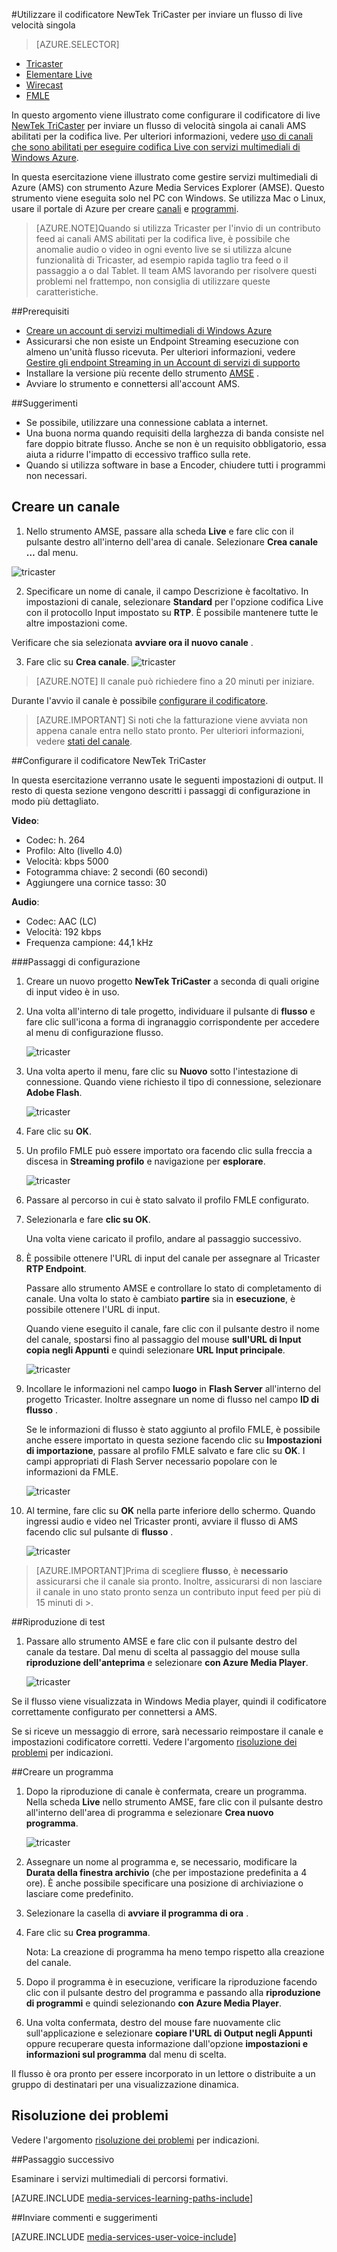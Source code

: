 <properties 
    pageTitle="Configurare il codificatore NewTek TriCaster per inviare un flusso di live velocità singola | Microsoft Azure" 
    description="In questo argomento viene illustrato come configurare il codificatore di live Tricaster per inviare un flusso di velocità singola ai canali AMS abilitati per la codifica live." 
    services="media-services" 
    documentationCenter="" 
    authors="cenkdin" 
    manager="erikre" 
    editor=""/>

<tags 
    ms.service="media-services" 
    ms.workload="media" 
    ms.tgt_pltfrm="na" 
    ms.devlang="ne" 
    ms.topic="article" 
    ms.date="10/12/2016" 
    ms.author="juliako;cenkd;anilmur"/>

#<a name="use-the-newtek-tricaster-encoder-to-send-a-single-bitrate-live-stream"></a>Utilizzare il codificatore NewTek TriCaster per inviare un flusso di live velocità singola

> [AZURE.SELECTOR]
- [Tricaster](media-services-configure-tricaster-live-encoder.md)
- [Elementare Live](media-services-configure-elemental-live-encoder.md)
- [Wirecast](media-services-configure-wirecast-live-encoder.md)
- [FMLE](media-services-configure-fmle-live-encoder.md)

In questo argomento viene illustrato come configurare il codificatore di live [NewTek TriCaster](http://newtek.com/products/tricaster-40.html) per inviare un flusso di velocità singola ai canali AMS abilitati per la codifica live. Per ulteriori informazioni, vedere [uso di canali che sono abilitati per eseguire codifica Live con servizi multimediali di Windows Azure](media-services-manage-live-encoder-enabled-channels.md).

In questa esercitazione viene illustrato come gestire servizi multimediali di Azure (AMS) con strumento Azure Media Services Explorer (AMSE). Questo strumento viene eseguita solo nel PC con Windows. Se utilizza Mac o Linux, usare il portale di Azure per creare [canali](media-services-portal-creating-live-encoder-enabled-channel.md#create-a-channel) e [programmi](media-services-portal-creating-live-encoder-enabled-channel.md#create-and-manage-a-program).

>[AZURE.NOTE]Quando si utilizza Tricaster per l'invio di un contributo feed ai canali AMS abilitati per la codifica live, è possibile che anomalie audio o video in ogni evento live se si utilizza alcune funzionalità di Tricaster, ad esempio rapida taglio tra feed o il passaggio a o dal Tablet. Il team AMS lavorando per risolvere questi problemi nel frattempo, non consiglia di utilizzare queste caratteristiche.


##<a name="prerequisites"></a>Prerequisiti

- [Creare un account di servizi multimediali di Windows Azure](media-services-portal-create-account.md)
- Assicurarsi che non esiste un Endpoint Streaming esecuzione con almeno un'unità flusso ricevuta. Per ulteriori informazioni, vedere [Gestire gli endpoint Streaming in un Account di servizi di supporto](media-services-portal-manage-streaming-endpoints.md)
- Installare la versione più recente dello strumento [AMSE](https://github.com/Azure/Azure-Media-Services-Explorer) .
- Avviare lo strumento e connettersi all'account AMS.

##<a name="tips"></a>Suggerimenti

- Se possibile, utilizzare una connessione cablata a internet.
- Una buona norma quando requisiti della larghezza di banda consiste nel fare doppio bitrate flusso. Anche se non è un requisito obbligatorio, essa aiuta a ridurre l'impatto di eccessivo traffico sulla rete.
- Quando si utilizza software in base a Encoder, chiudere tutti i programmi non necessari.

## <a name="create-a-channel"></a>Creare un canale

1.  Nello strumento AMSE, passare alla scheda **Live** e fare clic con il pulsante destro all'interno dell'area di canale. Selezionare **Crea canale …** dal menu.

![tricaster](./media/media-services-tricaster-live-encoder/media-services-tricaster1.png)

2. Specificare un nome di canale, il campo Descrizione è facoltativo. In impostazioni di canale, selezionare **Standard** per l'opzione codifica Live con il protocollo Input impostato su **RTP**. È possibile mantenere tutte le altre impostazioni come.


Verificare che sia selezionata **avviare ora il nuovo canale** .

3. Fare clic su **Crea canale**.
![tricaster](./media/media-services-tricaster-live-encoder/media-services-tricaster2.png)

>[AZURE.NOTE] Il canale può richiedere fino a 20 minuti per iniziare.


Durante l'avvio il canale è possibile [configurare il codificatore](media-services-configure-tricaster-live-encoder.md#configure_tricaster_rtmp).

>[AZURE.IMPORTANT] Si noti che la fatturazione viene avviata non appena canale entra nello stato pronto. Per ulteriori informazioni, vedere [stati del canale](media-services-manage-live-encoder-enabled-channels.md#states).

##<a id=configure_tricaster_rtmp></a>Configurare il codificatore NewTek TriCaster

In questa esercitazione verranno usate le seguenti impostazioni di output. Il resto di questa sezione vengono descritti i passaggi di configurazione in modo più dettagliato. 

**Video**:
 
- Codec: h. 264 
- Profilo: Alto (livello 4.0) 
- Velocità: kbps 5000 
- Fotogramma chiave: 2 secondi (60 secondi) 
- Aggiungere una cornice tasso: 30
 
**Audio**:

- Codec: AAC (LC) 
- Velocità: 192 kbps 
- Frequenza campione: 44,1 kHz


###<a name="configuration-steps"></a>Passaggi di configurazione

1. Creare un nuovo progetto **NewTek TriCaster** a seconda di quali origine di input video è in uso. 
2. Una volta all'interno di tale progetto, individuare il pulsante di **flusso** e fare clic sull'icona a forma di ingranaggio corrispondente per accedere al menu di configurazione flusso.

    ![tricaster](./media/media-services-tricaster-live-encoder/media-services-tricaster3.png)
3. Una volta aperto il menu, fare clic su **Nuovo** sotto l'intestazione di connessione. Quando viene richiesto il tipo di connessione, selezionare **Adobe Flash**.

    ![tricaster](./media/media-services-tricaster-live-encoder/media-services-tricaster4.png)

4. Fare clic su **OK**.

5. Un profilo FMLE può essere importato ora facendo clic sulla freccia a discesa in **Streaming profilo** e navigazione per **esplorare**.

    ![tricaster](./media/media-services-tricaster-live-encoder/media-services-tricaster5.png)

6. Passare al percorso in cui è stato salvato il profilo FMLE configurato.
7. Selezionarla e fare **clic su OK**.

    Una volta viene caricato il profilo, andare al passaggio successivo.

6. È possibile ottenere l'URL di input del canale per assegnare al Tricaster **RTP Endpoint**.
    
    Passare allo strumento AMSE e controllare lo stato di completamento di canale. Una volta lo stato è cambiato **partire** sia in **esecuzione**, è possibile ottenere l'URL di input.
      
    Quando viene eseguito il canale, fare clic con il pulsante destro il nome del canale, spostarsi fino al passaggio del mouse **sull'URL di Input copia negli Appunti** e quindi selezionare **URL Input principale**.  
    
    ![tricaster](./media/media-services-tricaster-live-encoder/media-services-tricaster6.png)

7. Incollare le informazioni nel campo **luogo** in **Flash Server** all'interno del progetto Tricaster. Inoltre assegnare un nome di flusso nel campo **ID di flusso** . 

    Se le informazioni di flusso è stato aggiunto al profilo FMLE, è possibile anche essere importato in questa sezione facendo clic su **Impostazioni di importazione**, passare al profilo FMLE salvato e fare clic su **OK**. I campi appropriati di Flash Server necessario popolare con le informazioni da FMLE.

    ![tricaster](./media/media-services-tricaster-live-encoder/media-services-tricaster7.png)

9. Al termine, fare clic su **OK** nella parte inferiore dello schermo. Quando ingressi audio e video nel Tricaster pronti, avviare il flusso di AMS facendo clic sul pulsante di **flusso** .

    ![tricaster](./media/media-services-tricaster-live-encoder/media-services-tricaster11.png)

>[AZURE.IMPORTANT]Prima di scegliere **flusso**, è **necessario** assicurarsi che il canale sia pronto. 
>Inoltre, assicurarsi di non lasciare il canale in uno stato pronto senza un contributo input feed per più di 15 minuti di >. 

##<a name="test-playback"></a>Riproduzione di test
  
1. Passare allo strumento AMSE e fare clic con il pulsante destro del canale da testare. Dal menu di scelta al passaggio del mouse sulla **riproduzione dell'anteprima** e selezionare **con Azure Media Player**.  

    ![tricaster](./media/media-services-tricaster-live-encoder/media-services-tricaster8.png)

Se il flusso viene visualizzata in Windows Media player, quindi il codificatore correttamente configurato per connettersi a AMS. 

Se si riceve un messaggio di errore, sarà necessario reimpostare il canale e impostazioni codificatore corretti. Vedere l'argomento [risoluzione dei problemi](media-services-troubleshooting-live-streaming.md) per indicazioni.  

##<a name="create-a-program"></a>Creare un programma

1. Dopo la riproduzione di canale è confermata, creare un programma. Nella scheda **Live** nello strumento AMSE, fare clic con il pulsante destro all'interno dell'area di programma e selezionare **Crea nuovo programma**.  

    ![tricaster](./media/media-services-tricaster-live-encoder/media-services-tricaster9.png)

2. Assegnare un nome al programma e, se necessario, modificare la **Durata della finestra archivio** (che per impostazione predefinita a 4 ore). È anche possibile specificare una posizione di archiviazione o lasciare come predefinito.  
3. Selezionare la casella di **avviare il programma di ora** .
4. Fare clic su **Crea programma**.  
  
    Nota: La creazione di programma ha meno tempo rispetto alla creazione del canale.    
 
5. Dopo il programma è in esecuzione, verificare la riproduzione facendo clic con il pulsante destro del programma e passando alla **riproduzione di programmi** e quindi selezionando **con Azure Media Player**.  
6. Una volta confermata, destro del mouse fare nuovamente clic sull'applicazione e selezionare **copiare l'URL di Output negli Appunti** oppure recuperare questa informazione dall'opzione **impostazioni e informazioni sul programma** dal menu di scelta. 

Il flusso è ora pronto per essere incorporato in un lettore o distribuite a un gruppo di destinatari per una visualizzazione dinamica.  


## <a name="troubleshooting"></a>Risoluzione dei problemi

Vedere l'argomento [risoluzione dei problemi](media-services-troubleshooting-live-streaming.md) per indicazioni. 


##<a name="next-step"></a>Passaggio successivo

Esaminare i servizi multimediali di percorsi formativi.

[AZURE.INCLUDE [media-services-learning-paths-include](../../includes/media-services-learning-paths-include.md)]

##<a name="provide-feedback"></a>Inviare commenti e suggerimenti

[AZURE.INCLUDE [media-services-user-voice-include](../../includes/media-services-user-voice-include.md)]
